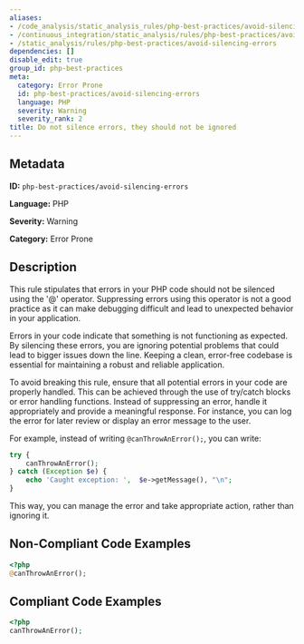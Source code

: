 ```yaml
---
aliases:
- /code_analysis/static_analysis_rules/php-best-practices/avoid-silencing-errors
- /continuous_integration/static_analysis/rules/php-best-practices/avoid-silencing-errors
- /static_analysis/rules/php-best-practices/avoid-silencing-errors
dependencies: []
disable_edit: true
group_id: php-best-practices
meta:
  category: Error Prone
  id: php-best-practices/avoid-silencing-errors
  language: PHP
  severity: Warning
  severity_rank: 2
title: Do not silence errors, they should not be ignored
---
```

<!--  SOURCED FROM https://github.com/DataDog/datadog-static-analyzer-rule-docs -->


## Metadata
**ID:** `php-best-practices/avoid-silencing-errors`

**Language:** PHP

**Severity:** Warning

**Category:** Error Prone

## Description
This rule stipulates that errors in your PHP code should not be silenced using the '@' operator. Suppressing errors using this operator is not a good practice as it can make debugging difficult and lead to unexpected behavior in your application.

Errors in your code indicate that something is not functioning as expected. By silencing these errors, you are ignoring potential problems that could lead to bigger issues down the line. Keeping a clean, error-free codebase is essential for maintaining a robust and reliable application.

To avoid breaking this rule, ensure that all potential errors in your code are properly handled. This can be achieved through the use of try/catch blocks or error handling functions. Instead of suppressing an error, handle it appropriately and provide a meaningful response. For instance, you can log the error for later review or display an error message to the user.

For example, instead of writing `@canThrowAnError();`, you can write:
```php
try {
    canThrowAnError();
} catch (Exception $e) {
    echo 'Caught exception: ',  $e->getMessage(), "\n";
}
```
This way, you can manage the error and take appropriate action, rather than ignoring it.

## Non-Compliant Code Examples
```php
<?php
@canThrowAnError();
```

## Compliant Code Examples
```php
<?php
canThrowAnError();
```
